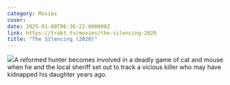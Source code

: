 ```yaml
---
category: Movies
cover: 
date: 2025-01-08T06:36:22.000000Z
link: https://trakt.tv/movies/the-silencing-2020
title: "The Silencing (2020)"
---
```


![](https://walter-r2.trakt.tv/images/movies/000/452/849/fanarts/thumb/541b5142c3.jpg)A reformed hunter becomes involved in a deadly game of cat and mouse when he and the local sheriff set out to track a vicious killer who may have kidnapped his daughter years ago.